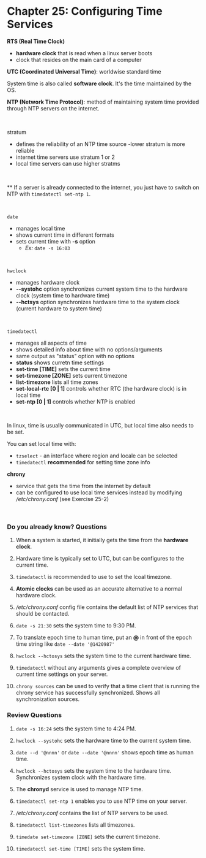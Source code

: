 # Chapter 25: Configuring Time Services

**RTS (Real Time Clock)**
- **hardware clock** that is read when a linux server boots
- clock that resides on the main card of a computer

**UTC (Coordinated Universal Time)**: worldwise standard time

System time is also called **software clock**. It's the time maintained by the OS.

**NTP (Network Time Protocol)**: method of maintaining system time provided through NTP servers on the internet.

<br>

stratum
- defines the reliability of an NTP time source
-lower stratum is more reliable
- internet time servers use stratum 1 or 2
- local time servers can use higher stratms

<br>

** If a server is already connected to the internet, you just have to switch on NTP with `timedatectl set-ntp 1`.

<br>

`date`
- manages local time
- shows current time in different formats
- sets current time with **-s** option
  - *Ex:* `date -s 16:03`

<br>

`hwclock`
- manages hardware clock
- **--systohc** option synchronizes current system time to the hardware clock (system time to hardware time)
- **--hctsys** option synchronizes hardware time to the system clock (current hardware to system time)

<br>

`timedatectl`
- manages all aspects of time
- shows detailed info about time with no options/arguments
- same output as "status" option with no options
- **status** shows curretn time settings
- **set-time [TIME]** sets the current time
- **set-timezone [ZONE]** sets current timezone
- **list-timezone** lists all time zones
- **set-local-rtc [0 | 1]** controls whether RTC (the hardware clock) is in local time
- **set-ntp [0 | 1]** controls whether NTP is enabled

<br>

In linux, time is usually communicated in UTC, but local time also needs to be set.

You can set local time with:
- `tzselect` - an interface where region and locale can be selected
- `timedatectl` **recommended** for setting time zone info

**chrony**
- service that gets the time from the internet by default
- can be configured to use local time services instead by modifying */etc/chrony.conf* (see Exercise 25-2)

<br>

### Do you already know? Questions

1. When a system is started, it initially gets the time from the **hardware clock**.

2. Hardware time is typically set to UTC, but can be configures to the current time. 

3. `timedatectl` is recommended to use to set the lcoal timezone.

4. **Atomic clocks** can be used as an accurate alternative to a normal hardware clock.

5. */etc/chrony.conf* config file contains the default list of NTP services that should be contacted. 

6. `date -s 21:30` sets the system time to 9:30 PM.

7. To translate epoch time to human time, put an **@** in front of the epoch time string like `date --date '@1420987'`

8. `hwclock --hctosys` sets the system time to the current hardware time.

9. `timedatectl` without any arguments gives a complete overview of current time settings on your server.

10. `chrony sources` can be used to verify that a time client that is running the chrony service has successfully synchronized. Shows all synchronization sources. 


### Review Questions

1. `date -s 16:24` sets the system time to 4:24 PM.

2. `hwclock --systohc` sets the hardware time to the current system time.

3. `date --d '@nnnn'` or `date --date '@nnnn'` shows epoch time as human time. 

4. `hwclock --hctosys` sets the system time to the hardware time. Synchronizes system clock with the hardware time.

5. The **chronyd** service is used to manage NTP time. 

6. `timedatectl set-ntp 1` enables you to use NTP time on your server.

7. */etc/chrony.conf* contains the list of NTP servers to be used. 

8. `timedatectl list-timezones` lists all timezones. 

9. `timedate set-timezone [ZONE]` sets the current timezone.

10. `timedatectl set-time [TIME]` sets the system time. 
